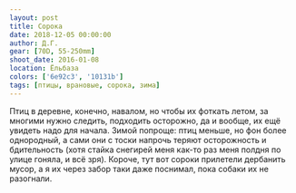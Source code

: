 ```yaml
---
layout: post
title: Сорока
date: 2018-12-05 00:00:00
author: Д.Г.
gear: [70D, 55-250mm]
shoot_date: 2016-01-08
location: Ёльбаза
colors: ['6e92c3', '10131b']
tags: [птицы, врановые, сорока, зима]
---
```

Птиц в деревне, конечно, навалом, но чтобы их фоткать летом, за многими нужно следить, подходить осторожно, да и вообще, их ещё увидеть надо для начала. Зимой попроще: птиц меньше, но фон более однородный, а сами они с тоски напрочь теряют осторожность и бдительность (хотя стайка снегирей меня как-то раз меня полдня по улице гоняла, и всё зря). Короче, тут вот сороки прилетели дербанить мусор, а я их через забор таки даже поснимал, пока собаки их не разогнали.
